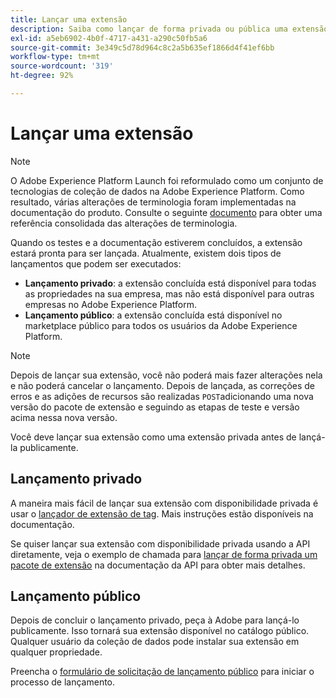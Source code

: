```yaml
---
title: Lançar uma extensão
description: Saiba como lançar de forma privada ou pública uma extensão de tag na Adobe Experience Platform.
exl-id: a5eb6902-4b0f-4717-a431-a290c50fb5a6
source-git-commit: 3e349c5d78d964c8c2a5b635ef1866d4f41ef6bb
workflow-type: tm+mt
source-wordcount: '319'
ht-degree: 92%

---
```


# Lançar uma extensão

>[!NOTE]
>
>O Adobe Experience Platform Launch foi reformulado como um conjunto de tecnologias de coleção de dados na Adobe Experience Platform. Como resultado, várias alterações de terminologia foram implementadas na documentação do produto. Consulte o seguinte [documento](../../term-updates.md) para obter uma referência consolidada das alterações de terminologia.

Quando os testes e a documentação estiverem concluídos, a extensão estará pronta para ser lançada. Atualmente, existem dois tipos de lançamentos que podem ser executados:

- **Lançamento privado**: a extensão concluída está disponível para todas as propriedades na sua empresa, mas não está disponível para outras empresas no Adobe Experience Platform.
- **Lançamento público**: a extensão concluída está disponível no marketplace público para todos os usuários da Adobe Experience Platform.

>[!NOTE]
>
>Depois de lançar sua extensão, você não poderá mais fazer alterações nela e não poderá cancelar o lançamento.  Depois de lançada, as correções de erros e as adições de recursos são realizadas `POST`adicionando uma nova versão do pacote de extensão e seguindo as etapas de teste e versão acima nessa nova versão.

Você deve lançar sua extensão como uma extensão privada antes de lançá-la publicamente.

## Lançamento privado

A maneira mais fácil de lançar sua extensão com disponibilidade privada é usar o [lançador de extensão de tag](https://www.npmjs.com/package/@adobe/reactor-releaser). Mais instruções estão disponíveis na documentação.

Se quiser lançar sua extensão com disponibilidade privada usando a API diretamente, veja o exemplo de chamada para [lançar de forma privada um pacote de extensão](https://developer.adobelaunch.com/api/reference/1.0/extension_packages/release_private/) na documentação da API para obter mais detalhes.

## Lançamento público

Depois de concluir o lançamento privado, peça à Adobe para lançá-lo publicamente. Isso tornará sua extensão disponível no catálogo público. Qualquer usuário da coleção de dados pode instalar sua extensão em qualquer propriedade.

Preencha o [formulário de solicitação de lançamento público](https://www.feedbackprogram.adobe.com/c/r/DCExtensionReleaseRequest) para iniciar o processo de lançamento.
